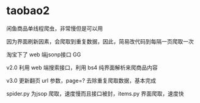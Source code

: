 # taobao2
闲鱼商品单线程爬虫，非常慢但是可以用

因为界面刷新因素，会爬取到重复数据，因此，简易改代码到每隔一页爬取一次

淘宝下了 web 端jsonp接口 GG


v2.0 利用 web 端搜索接口，利用 bs4 纯界面解析来爬商品内容


v3.0 更新翻页 url 参数，page=? 去除重复爬取数据，基本完成


spider.py 为jsop 爬取，速度慢而且接口被封，items.py 界面爬取，速度快
